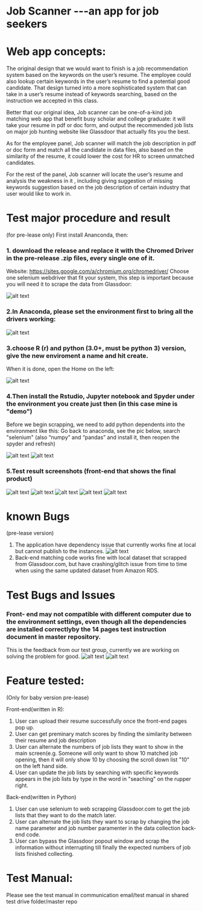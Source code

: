 
# Job Scanner ---an app for job seekers

# Web app concepts:


The original design that we would want to finish is a job recommendation system based on the keywords on the user’s resume. The employee could also lookup certain keywords in the user’s resume to find a potential good candidate. That design turned into a more sophisticated system that can take in a user’s resume instead of keywords searching, based on the instruction we accepted in this class. 

Better that our original idea, Job scanner can be one-of-a-kind job matching web app that benefit busy scholar and college graduate: it will take your resume in pdf or doc form, and output the recommended job lists on major job hunting website like Glassdoor that actually fits you the best. 

As for the employee panel, Job scanner will match the job description in pdf or doc form and match all the candidate in data files, also based on the similarity of the resume, it could lower the cost for HR to screen unmatched candidates.

For the rest of the panel, Job scanner will locate the user’s resume and analysis the weakness in it , including giving suggestion of missing keywords suggestion based on the job description of certain industry that user would like to work in. 

# Test major procedure and result
(for pre-lease only)
First install Ananconda, then:
### 1. download the release and replace it with the Chromed Driver in the pre-release .zip files, every single one of it.
Website: https://sites.google.com/a/chromium.org/chromedriver/ 
Choose one selenium webdriver that fit your system, this step is important because you will need it to scrape the data from Glassdoor:

![alt text](https://github.com/Capstone-Projects-2020-Fall/jobscanner/blob/master/test%20picture/Picture1.png)

### 2.In Anaconda, please set the environment first to bring all the drivers working:

![alt text](https://github.com/Capstone-Projects-2020-Fall/jobscanner/blob/master/test%20picture/Picture2.png)

### 3.choose R (r) and python (3.0+, must be python 3) version, give the new enviroment a name and hit create.
When it is done, open the Home on the left:

![alt text](https://github.com/Capstone-Projects-2020-Fall/jobscanner/blob/master/test%20picture/Picture3.png)

### 4.Then install the Rstudio, Jupyter notebook and Spyder under the environment you create just then (in this case mine is "demo")
Before we begin scrapping, we need to add python dependents into the environment like this:
Go back to anaconda, see the pic below, search "selenium" (also “numpy” and “pandas” and install it, then reopen the spyder and refresh)

![alt text](https://github.com/Capstone-Projects-2020-Fall/jobscanner/blob/master/test%20picture/Picture4.png)
![alt text](https://github.com/Capstone-Projects-2020-Fall/jobscanner/blob/master/test%20picture/Picture5.png)

### 5.Test result screenshots (front-end that shows the final product)

![alt text](https://github.com/Capstone-Projects-2020-Fall/jobscanner/blob/master/test%20picture/Picture6.png)
![alt text](https://github.com/Capstone-Projects-2020-Fall/jobscanner/blob/master/test%20picture/Picture7.png)
![alt text](https://github.com/Capstone-Projects-2020-Fall/jobscanner/blob/master/test%20picture/Picture8.png)
![alt text](https://github.com/Capstone-Projects-2020-Fall/jobscanner/blob/master/test%20picture/Picture9.png)
![alt text](https://github.com/Capstone-Projects-2020-Fall/jobscanner/blob/master/test%20picture/Picture10.png)
# known Bugs
(pre-lease version)

1. The application have dependency issue that currently works fine at local but cannot publish to the instances.
![alt text](https://github.com/Capstone-Projects-2020-Fall/jobscanner/blob/master/test%20picture/Picture11.png)
2. Back-end matching code works fine with local dataset that scrapped from Glassdoor.com, but have crashing/glitch issue from time to time when using the same updated dataset from Amazon RDS.

# Test Bugs and Issues
### Front- end may not compatible with different computer due to the environment settings, even though all the dependencies are installed correctlyby the 14 pages test instruction document in master repository. 
This is the feedback from our test group, currently we are working on solving the problem for good.
![alt text](https://github.com/Capstone-Projects-2020-Fall/jobscanner/blob/master/test%20picture/pic12.png)
![alt text](https://github.com/Capstone-Projects-2020-Fall/jobscanner/blob/master/test%20picture/pic13.png)

# Feature tested:

(Only for baby version pre-lease)

Front-end(written in R):

1. User can upload their resume successfully once the front-end pages pop up.
2. User can get preminary match scores by finding the similarity between their resume and job description
2. User can alternate the numbers of job lists they want to show in the main screen(e.g. Someone will only want to show 10 matched job opening, then it will only show 10 by choosing the scroll down list "10" on the left hand side.
3. User can update the job lists by searching with specific keywords appears in the job lists by type in the word in "seaching" on the rupper right.


Back-end(written in Python)

1. User can use selenium to web scrapping Glassdoor.com to get the job lists that they want to do the match later.
2. User can alternate the job lists they want to scrap by changing the job name parameter and job number paramenter in the data collection back-end code.
3. User can bypass the Glassdoor popout window and scrap the information without interrupting till finally the expected numbers of job lists finished collecting.

# Test Manual:
Please see the test manual in communication email/test manual in shared test drive folder/master repo

